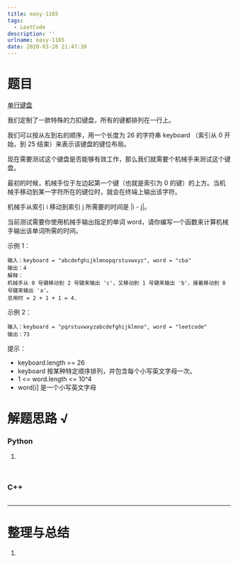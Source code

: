 ```yaml
---
title: easy-1165
tags:
  - LeetCode
description: ''
urlname: easy-1165
date: 2020-03-28 21:47:39
---
```


# 题目

[单行键盘](https://leetcode-cn.com/problems/single-row-keyboard/)

我们定制了一款特殊的力扣键盘，所有的键都排列在一行上。

我们可以按从左到右的顺序，用一个长度为 26 的字符串 keyboard （索引从 0 开始，到 25 结束）来表示该键盘的键位布局。

现在需要测试这个键盘是否能够有效工作，那么我们就需要个机械手来测试这个键盘。

最初的时候，机械手位于左边起第一个键（也就是索引为 0 的键）的上方。当机械手移动到某一字符所在的键位时，就会在终端上输出该字符。

机械手从索引 i 移动到索引 j 所需要的时间是 |i - j|。

当前测试需要你使用机械手输出指定的单词 word，请你编写一个函数来计算机械手输出该单词所需的时间。

示例 1：

```
输入：keyboard = "abcdefghijklmnopqrstuvwxyz", word = "cba"
输出：4
解释：
机械手从 0 号键移动到 2 号键来输出 'c'，又移动到 1 号键来输出 'b'，接着移动到 0 号键来输出 'a'。
总用时 = 2 + 1 + 1 = 4. 
```


示例 2：

```
输入：keyboard = "pqrstuvwxyzabcdefghijklmno", word = "leetcode"
输出：73
```


提示：

- keyboard.length == 26
- keyboard 按某种特定顺序排列，并包含每个小写英文字母一次。
- 1 <= word.length <= 10^4
- word[i] 是一个小写英文字母



# 解题思路 √

### Python

1. 

```python

```


```python

```



### C++

```cpp

```

---



# 整理与总结

1. 

